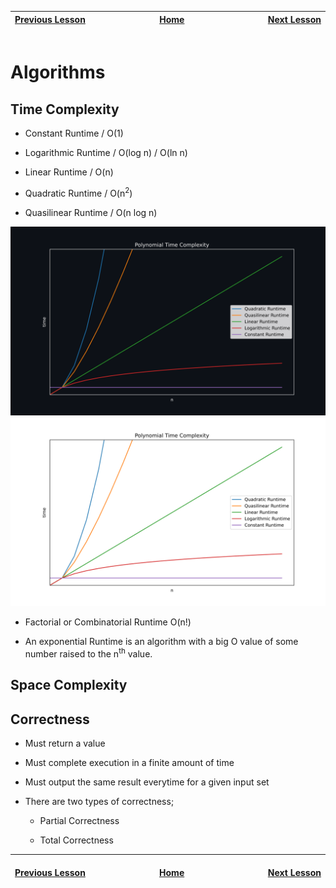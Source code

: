 | [Previous Lesson](https://github.com/Kevin-Lago/java-guide/tree/main/src/) <img width=1000/> | [Home](https://github.com/Kevin-Lago/java-guide) <img width=1000/> | [Next Lesson](https://github.com/Kevin-Lago/java-hackerrank-solutions/tree/main/src/)<img width=1000> |
|:---------------------------------------------------------------------------------------------|:------------------------------------------------------------------:|------------------------------------------------------------------------------------------------------:|

# Algorithms

## Time Complexity

[//]: # (Polynomial Runtimes)

- Constant Runtime / O(1)

- Logarithmic Runtime / O(log n) / O(ln n) 

- Linear Runtime / O(n)

- Quadratic Runtime / O(n<sup>2</sup>)

- Quasilinear Runtime / O(n log n)

![Polynomial Time Complexity Graph](./polynomial_time_complexity_graph_dark.svg#gh-dark-mode-only)
![Polynomial Time Complexity Graph](./polynomial_time_complexity_graph_light.svg#gh-light-mode-only)

[//]: # (Exponential Runtimes)

- Factorial or Combinatorial Runtime O(n!)

- An exponential Runtime is an algorithm with a big O value of some number raised to the n<sup>th</sup> value.

## Space Complexity

## Correctness

- Must return a value

- Must complete execution in a finite amount of time

- Must output the same result everytime for a given input set

- There are two types of correctness;

    - Partial Correctness

    - Total Correctness


| <img width=1000/> [Previous Lesson](https://github.com/Kevin-Lago/java-guide/tree/main/src/) | <img width=1000/> [Home](https://github.com/Kevin-Lago/java-guide) | <img width=1000> [Next Lesson](https://github.com/Kevin-Lago/java-hackerrank-solutions/tree/main/src/) |
|:---------------------------------------------------------------------------------------------|:------------------------------------------------------------------:|-------------------------------------------------------------------------------------------------------:|
